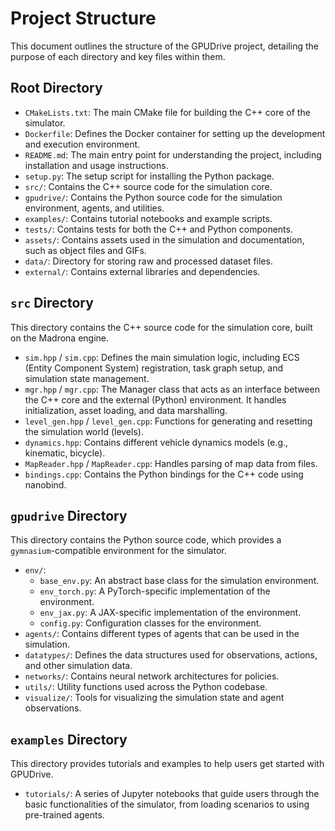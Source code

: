 # Project Structure

This document outlines the structure of the GPUDrive project, detailing the purpose of each directory and key files within them.

## Root Directory

-   `CMakeLists.txt`: The main CMake file for building the C++ core of the simulator.
-   `Dockerfile`: Defines the Docker container for setting up the development and execution environment.
-   `README.md`: The main entry point for understanding the project, including installation and usage instructions.
-   `setup.py`: The setup script for installing the Python package.
-   `src/`: Contains the C++ source code for the simulation core.
-   `gpudrive/`: Contains the Python source code for the simulation environment, agents, and utilities.
-   `examples/`: Contains tutorial notebooks and example scripts.
-   `tests/`: Contains tests for both the C++ and Python components.
-   `assets/`: Contains assets used in the simulation and documentation, such as object files and GIFs.
-   `data/`: Directory for storing raw and processed dataset files.
-   `external/`: Contains external libraries and dependencies.

## `src` Directory

This directory contains the C++ source code for the simulation core, built on the Madrona engine.

-   `sim.hpp` / `sim.cpp`: Defines the main simulation logic, including ECS (Entity Component System) registration, task graph setup, and simulation state management.
-   `mgr.hpp` / `mgr.cpp`: The Manager class that acts as an interface between the C++ core and the external (Python) environment. It handles initialization, asset loading, and data marshalling.
-   `level_gen.hpp` / `level_gen.cpp`: Functions for generating and resetting the simulation world (levels).
-   `dynamics.hpp`: Contains different vehicle dynamics models (e.g., kinematic, bicycle).
-   `MapReader.hpp` / `MapReader.cpp`: Handles parsing of map data from files.
-   `bindings.cpp`: Contains the Python bindings for the C++ code using nanobind.

## `gpudrive` Directory

This directory contains the Python source code, which provides a `gymnasium`-compatible environment for the simulator.

-   `env/`:
    -   `base_env.py`: An abstract base class for the simulation environment.
    -   `env_torch.py`: A PyTorch-specific implementation of the environment.
    -   `env_jax.py`: A JAX-specific implementation of the environment.
    -   `config.py`: Configuration classes for the environment.
-   `agents/`: Contains different types of agents that can be used in the simulation.
-   `datatypes/`: Defines the data structures used for observations, actions, and other simulation data.
-   `networks/`: Contains neural network architectures for policies.
-   `utils/`: Utility functions used across the Python codebase.
-   `visualize/`: Tools for visualizing the simulation state and agent observations.

## `examples` Directory

This directory provides tutorials and examples to help users get started with GPUDrive.

-   `tutorials/`: A series of Jupyter notebooks that guide users through the basic functionalities of the simulator, from loading scenarios to using pre-trained agents.
